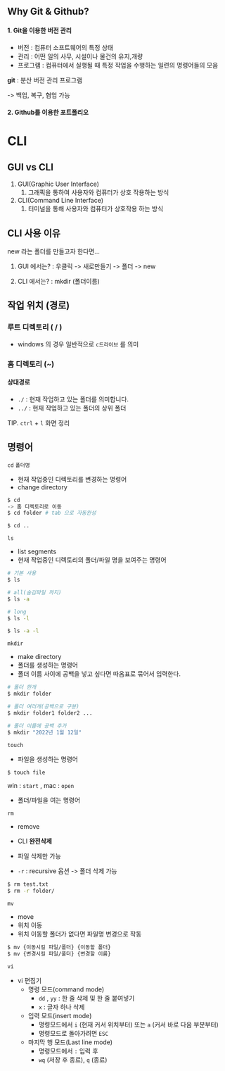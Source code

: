 ## Why Git & Github?

#### 1. Git을 이용한 버전 관리

- 버전 : 컴퓨터 소프트웨어의 특정 상태
- 관리 : 어떤 일의 사무, 시설이나 물건의 유지,개량
- 프로그램 : 컴퓨터에서 실행될 때 특정 작업을 수행하는 일련의 명령어들의 모음

**git** : 분산 버전 관리 프로그램

-> 백업, 복구, 협업 가능

#### 2. Github를 이용한 포트폴리오



# CLI

## GUI vs CLI

1. GUI(Graphic User Interface)
   1. 그래픽을 통하여 사용자와 컴퓨터가 상호 작용하는 방식
2. CLI(Command Line Interface)
   1. 터미널을 통해 사용자와 컴퓨터가 상호작용 하는 방식



## CLI 사용 이유

new 라는 폴더를 만들고자 한다면...

1. GUI 에서는? : 우클릭 -> 새로만들기 -> 폴더 -> new

2. CLI 에서는? : mkdir (폴더이름)

   

## 작업 위치 (경로)

### 루트 디렉토리 ( / )

- windows 의 경우 일반적으로 `c드라이브` 를 의미

### 홈 디렉토리 (~)

#### 상대경로

- `./` : 현재 작업하고 있는 폴더를 의미합니다.
- `../` : 현재 작업하고 있는 폴더의 상위 폴더



TIP. `ctrl` + `l` 화면 정리



## 명령어

`cd` `폴더명`

- 현재 작업중인 디렉토리를 변경하는 명령어
- change directory

```bash
$ cd
-> 홈 디렉토리로 이동
$ cd folder # tab 으로 자동완성

$ cd ..

```



`ls`

- list segments
- 현재 작업중인 디렉토리의 폴더/파일 명을 보여주는 명령어

```bash
# 기본 사용
$ ls

# all(숨김파일 까지)
$ ls -a

# long
$ ls -l

$ ls -a -l
```



`mkdir`

- make directory
- 폴더를 생성하는 명령어
- 폴더 이름 사이에 공백을 넣고 싶다면 따옴표로 묶어서 입력한다.

```bash
# 폴더 한개
$ mkdir folder

# 폴더 여러개(공백으로 구분)
$ mkdir folder1 folder2 ...

# 폴더 이름에 공백 추가
$ mkdir "2022년 1월 12일"
```



`touch`

- 파일을 생성하는 명령어

```bash
$ touch file
```



win : `start` , mac : `open`

- 폴더/파일을 여는 명령어



`rm`

- remove
- CLI **완전삭제**

- 파일 삭제만 가능
- `-r` : recursive 옵션 -> 폴더 삭제 가능

```bash
$ rm test.txt
$ rm -r folder/
```



`mv`

- move
- 위치 이동
- 위치 이동할 폴더가 없다면 파일명 변경으로 작동

```bash
$ mv {이동시킬 파일/폴더} {이동할 폴더}
$ mv {변경시킬 파일/폴더} {변경할 이름}
```





`vi`

- vi 편집기
  - 명령 모드(command mode)
    - `dd` , `yy` : 한 줄 삭제 및 한 줄 붙여넣기
    - `x` : 글자 하나 삭제
  - 입력 모드(insert mode)
    - 명령모드에서 `i` (현재 커서 위치부터) 또는 `a` (커서 바로 다음 부분부터)
    - 명령모드로 돌아가려면 `ESC`
  - 마지막 행 모드(Last line mode)
    - 명령모드에서 `:` 입력 후 
    - `wq` (저장 후 종료), `q` (종료)